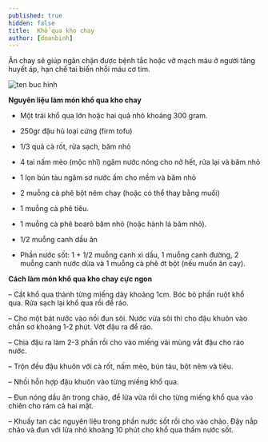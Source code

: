 ```yaml
---
published: true
hidden: false
title:  Khổ qua kho chay
author: [doanbinh] 
---
```

Ăn chay sẽ giúp ngăn chặn được bệnh tắc hoặc vỡ mạch máu ở người tăng huyết áp, hạn chế tai biến nhồi máu cơ tim.

![ten buc hinh](http://sotaydaubep.net/upload/Dainty/kho_qua_kho_chay.jpg "ten buc hinh")

**Nguyên liệu làm món khổ qua kho chay**

+ Một trái khổ qua lớn hoặc hai quả nhỏ khoảng 300 gram.

+ 250gr đậu hủ loại cứng (firm tofu)

+ 1/3 quả cà rốt, rửa sạch, băm nhỏ

+ 4 tai nấm mèo (mộc nhĩ) ngâm nước nóng cho nở hết, rửa lại và băm nhỏ

+ 1 lọn bún tàu ngâm sơ nước ấm cho mềm và băm nhỏ

+ 2 muỗng cà phê bột nêm chay (hoặc có thể thay bằng muối)

+ 1 muỗng cà phê tiêu.

+ 1 muỗng cà phê boarô băm nhỏ (hoặc hành lá băm nhỏ).

+ 1/2 muỗng canh dầu ăn

+ Phần nước sốt: 1 + 1/2 muỗng canh xì dầu, 1 muỗng canh đường, 2 muỗng canh nước dừa và 1 muỗng cà phê ớt bột (nếu muốn ăn cay).

**Cách làm món khổ qua kho chay cực ngon**

– Cắt khổ qua thành từng miếng dày khoảng 1cm. Bóc bỏ phần ruột khổ qua. Rửa sạch lại khổ qua rồi để ráo.

– Cho một bát nước vào nồi đun sôi. Nước vừa sôi thì cho đậu khuôn vào chần sơ khoảng 1-2 phút. Vớt đậu ra để ráo.

– Chia đậu ra làm 2-3 phần rồi cho vào miếng vải mùng vắt đậu cho ráo nước.

– Trộn đều đậu khuôn với cà rốt, nấm mèo, bún tàu, bột nêm và tiêu.

– Nhồi hỗn hợp đậu khuôn vào từng miếng khổ qua.

– Đun nóng dầu ăn trong chảo, để lửa vừa rồi cho từng miếng khổ qua vào chiên cho rám cả hai mặt.

– Khuấy tan các nguyên liệu trong phần nước sốt rồi cho vào chảo. Đậy nắp chảo và đun với lửa nhỏ khoảng 10 phút cho khổ qua thấm nước sốt.
